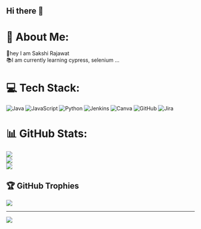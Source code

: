 ## Hi there 👋

<!--
**SakshiRajawat08/SakshiRajawat08** is a ✨ _special_ ✨ repository because its `README.md` (this file) appears on your GitHub profile.

Here are some ideas to get you started:

- 🔭 I’m currently working on ...
- 🌱 I’m currently learning ...
- 👯 I’m looking to collaborate on ...
- 🤔 I’m looking for help with ...
- 💬 Ask me about ...
- 📫 How to reach me: ...
- 😄 Pronouns: ...
- ⚡ Fun fact: ...
-->



# 💫 About Me:
🌟hey I am Sakshi Rajawat<br>
📚I am currently learning cypress, selenium ...


# 💻 Tech Stack:
![Java](https://img.shields.io/badge/java-%23ED8B00.svg?style=for-the-badge&logo=openjdk&logoColor=white) ![JavaScript](https://img.shields.io/badge/javascript-%23323330.svg?style=for-the-badge&logo=javascript&logoColor=%23F7DF1E) ![Python](https://img.shields.io/badge/python-3670A0?style=for-the-badge&logo=python&logoColor=ffdd54) ![Jenkins](https://img.shields.io/badge/jenkins-%232C5263.svg?style=for-the-badge&logo=jenkins&logoColor=white) ![Canva](https://img.shields.io/badge/Canva-%2300C4CC.svg?style=for-the-badge&logo=Canva&logoColor=white) ![GitHub](https://img.shields.io/badge/github-%23121011.svg?style=for-the-badge&logo=github&logoColor=white) ![Jira](https://img.shields.io/badge/jira-%230A0FFF.svg?style=for-the-badge&logo=jira&logoColor=white)
# 📊 GitHub Stats:
![](https://github-readme-stats.vercel.app/api?username=SakshiRajawat08&theme=dark&hide_border=false&include_all_commits=false&count_private=false)<br/>
![](https://github-readme-streak-stats.herokuapp.com/?user=SakshiRajawat08&theme=dark&hide_border=false)<br/>
![](https://github-readme-stats.vercel.app/api/top-langs/?username=SakshiRajawat08&theme=dark&hide_border=false&include_all_commits=false&count_private=false&layout=compact)

## 🏆 GitHub Trophies
![](https://github-profile-trophy.vercel.app/?username=SakshiRajawat08&theme=radical&no-frame=false&no-bg=true&margin-w=4)

---
[![](https://visitcount.itsvg.in/api?id=SakshiRajawat08&icon=0&color=0)](https://visitcount.itsvg.in)

<!-- Proudly created with GPRM ( https://gprm.itsvg.in ) -->
